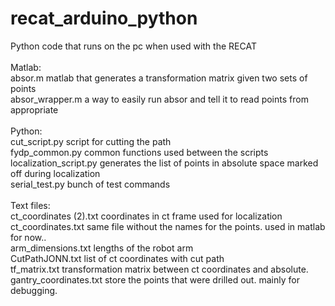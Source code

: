 recat_arduino_python
=============

Python code that runs on the pc when used with the RECAT<br />
<br />
Matlab:<br />
absor.m					matlab that generates a transformation matrix given two sets of points<br />
absor\_wrapper.m	a way to easily run absor and tell it to read points from appropriate <br />
<br />
Python:<br />
cut\_script.py	script for cutting the path<br />
fydp\_common.py	common functions used between the scripts<br />
localization\_script.py generates the list of points in absolute space marked off during localization<br />
serial\_test.py	bunch of test commands<br />
<br />
Text files:<br />
ct\_coordinates (2).txt coordinates in ct frame used for localization<br />
ct\_coordinates.txt same file without the names for the points. used in matlab for now..<br />
arm\_dimensions.txt	lengths of the robot arm<br />
CutPathJONN.txt		list of ct coordinates with cut path<br />
tf\_matrix.txt		transformation matrix between ct coordinates and absolute.<br />
gantry\_coordinates.txt store the points that were drilled out. mainly for debugging.<br />